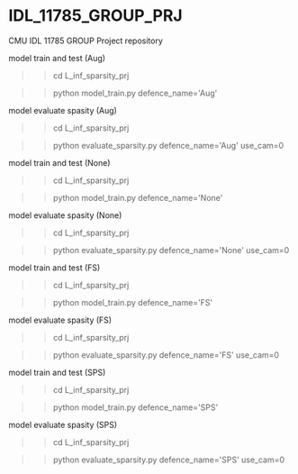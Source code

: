 # IDL_11785_GROUP_PRJ
CMU IDL 11785 GROUP Project repository

model train and test (Aug)
>>cd L_inf_sparsity_prj

>>python model_train.py defence_name='Aug'


model evaluate spasity (Aug)
>>cd L_inf_sparsity_prj

>>python evaluate_sparsity.py defence_name='Aug' use_cam=0 

model train and test (None)
>>cd L_inf_sparsity_prj

>>python model_train.py defence_name='None'


model evaluate spasity (None)
>>cd L_inf_sparsity_prj

>>python evaluate_sparsity.py defence_name='None' use_cam=0 



model train and test (FS)
>>cd L_inf_sparsity_prj

>>python model_train.py defence_name='FS'


model evaluate spasity (FS)
>>cd L_inf_sparsity_prj

>>python evaluate_sparsity.py defence_name='FS' use_cam=0 



model train and test (SPS)
>>cd L_inf_sparsity_prj

>>python model_train.py defence_name='SPS'


model evaluate spasity (SPS)
>>cd L_inf_sparsity_prj

>>python evaluate_sparsity.py defence_name='SPS' use_cam=0 
